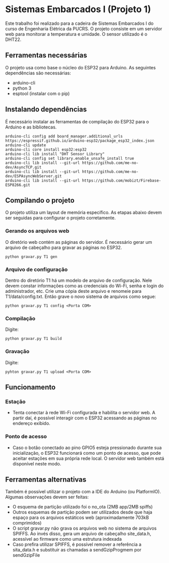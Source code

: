 # Sistemas Embarcados I (Projeto 1)
Este trabalho foi realizado para a cadeira de Sistemas Embarcados I do curso de Engenharia Elétrica da PUCRS. O projeto consiste em um servidor web para monitorar a temperatura e
umidade. O sensor utilizado é o DHT22.

## Ferramentas necessárias
O projeto usa como base o núcleo do ESP32 para Arduino. As seguintes dependências são necessárias:
- arduino-cli
- python 3
- esptool (instalar com o pip)

## Instalando dependências
É necessário instalar as ferramentas de compilação do ESP32 para o Arduino e as bibliotecas.
```shell
arduino-cli config add board_manager.additional_urls https://espressif.github.io/arduino-esp32/package_esp32_index.json
arduino-cli update
arduino-cli core install esp32:esp32
arduino-cli lib install "DHT Sensor Library"
arduino-cli config set library.enable_unsafe_install true
arduino-cli lib install --git-url https://github.com/me-no-dev/AsyncTCP.git
arduino-cli lib install --git-url https://github.com/me-no-dev/ESPAsyncWebServer.git
arduino-cli lib install --git-url https://github.com/mobizt/Firebase-ESP8266.git
```

## Compilando o projeto
O projeto utiliza um layout de memória específico. As etapas abaixo devem ser seguidas para configurar o projeto corretamente.

### Gerando os arquivos web
O diretório web contém as páginas do servidor. É necessário gerar um arquivo de cabeçalho para gravar as páginas no ESP32.
```shell
python gravar.py T1 gen
```

### Arquivo de configuração
Dentro do diretório T1 há um modelo de arquivo de configuração. Nele devem constar informações como as credenciais do Wi-Fi, senha e login do administrador, etc. Crie uma cópia deste arquivo e renomeie para T1/data/config.txt. Então grave o novo sistema de arquivos como segue:
```shell
python gravar.py T1 config <Porta COM>
```

### Compilação
Digite:
```shell
python gravar.py T1 build
```

### Gravação
Digite:
```shell
pyhton gravar.py T1 upload <Porta COM>
```

## Funcionamento

### Estação
- Tenta conectar à rede Wi-Fi configurada e habilita o servidor web. A partir daí, é possível interagir com o ESP32 acessando as páginas no endereço exibido.

### Ponto de acesso
- Caso o botão conectado ao pino GPIO5 esteja pressionado durante sua inicialização, o ESP32 funcionará como um ponto de acesso, que pode aceitar estações em sua própria rede local. O servidor web também está disponível neste modo.

## Ferramentas alternativas
Também é possível utilizar o projeto com a IDE do Arduino (ou PlatformIO). Algumas observações devem ser feitas:

- O esquema de partição utilizado foi o no_ota (2MB app/2MB spiffs)
- Outros esquemas de partição podem ser utilizados desde que haja espaço para os arquivos estáticos web (aproximadamente 703kB comprimidos)
- O script gravar.py não grava os arquivos web no sistema de arquivos SPIFFS. Ao invés disso, gera um arquivo de cabeçalho site_data.h, acessível ao firmware como uma estrutura indexada
- Caso prefira utilizar SPIFFS, é possível remover a referência a sita_data.h e substituir as chamadas a sendGzipProgmem por sendGzipFile
